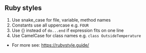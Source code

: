 ## Ruby styles

1. Use snake_case for file, variable, method names
2. Constants use all uppercase e.g. `FOUR`
3. Use {} instead of `do...end` if expression fits on one line
4. Use CamelCase for class names e.g. `class OutsideTemperature`
- For more see: https://rubystyle.guide/ 
